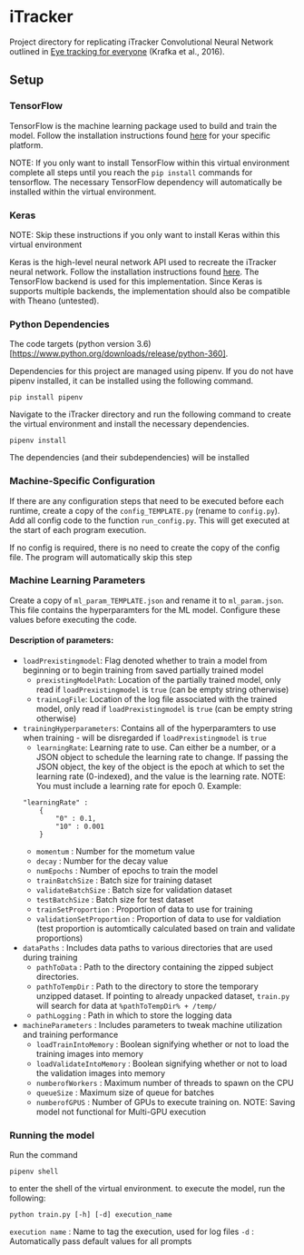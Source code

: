# iTracker
Project directory for replicating iTracker Convolutional Neural Network outlined in [Eye tracking for everyone](http://gazecapture.csail.mit.edu/) (Krafka et al., 2016).

## Setup
### TensorFlow
TensorFlow is the machine learning package used to build and train the model. Follow the installation instructions found [here](https://www.tensorflow.org/install/) for your specific platform. 

NOTE: If you only want to install TensorFlow within this virtual environment complete all steps until you reach the ```pip install``` commands for tensorflow. The necessary TensorFlow dependency will automatically be installed within the virtual environment.

### Keras
NOTE: Skip these instructions if you only want to install Keras within this virtual environment

Keras is the high-level neural network API used to recreate the iTracker neural network. Follow the installation instructions found [here](https://keras.io/#installation). The TensorFlow backend is used for this implementation. Since Keras is supports multiple backends, the implementation should also be compatible with Theano (untested).

### Python Dependencies
The code targets (python version 3.6)[https://www.python.org/downloads/release/python-360]. 

Dependencies for this project are managed using pipenv. If you do not have pipenv installed, it can be installed using the following command.

```
pip install pipenv
```
Navigate to the iTracker directory and run the following command to create the virtual environment and install the necessary dependencies.

```
pipenv install
```
The dependencies (and their subdependencies) will be installed

### Machine-Specific Configuration
If there are any configuration steps that need to be executed before each runtime, create a copy of the ```config_TEMPLATE.py``` (rename to ```config.py```). Add all config code to the function ```run_config.py```. This will get executed at the start of each program execution.

If no config is required, there is no need to create the copy of the config file. The program will automatically skip this step

### Machine Learning Parameters
Create a copy of ```ml_param_TEMPLATE.json``` and rename it to ```ml_param.json```. This file contains the hyperparamters for the ML model. Configure these values before executing the code.

#### Description of parameters:
* `loadPrexistingmodel`: Flag denoted whether to train a model from beginning or to begin training from saved partially trained model
	* `prexistingModelPath`: Location of the partially trained model, only read if `loadPrexistingmodel` is `true` (can be empty string otherwise)
	* `trainLogFile`: Location of the log file associated with the trained model, only read if `loadPrexistingmodel` is `true` (can be empty string otherwise)
* `trainingHyperparameters`: Contains all of the hyperparamters to use when training - will be disregarded if `loadPrexistingmodel` is `true`
	* `learningRate`: Learning rate to use. Can either be a number, or a JSON object to schedule the learning rate to change. If passing the JSON object, the key of the object is the epoch at which to set the learning rate (0-indexed), and the value is the learning rate. NOTE: You must include a learning rate for epoch 0. 
	Example:
	```
	"learningRate" : 
		{
			"0" : 0.1,
			"10" : 0.001
		}
	```
	* `momentum` : Number for the mometum value
	* `decay` : Number for the decay value
	* `numEpochs` : Number of epochs to train the model
	* `trainBatchSize` : Batch size for training dataset
	* `validateBatchSize` : Batch size for validation dataset
	* `testBatchSize` : Batch size for test dataset
	* `trainSetProportion` : Proportion of data to use for training
	* `validationSetProportion` : Proportion of data to use for valdiation (test proportion is automtically calculated based on train and validate proportions)
* `dataPaths` : Includes data paths to various directories that are used during training
	* `pathToData` : Path to the directory containing the zipped subject directories.
	* `pathToTempDir` : Path to the directory to store the temporary unzipped dataset. If pointing to already unpacked dataset, `train.py` will search for data at `%pathToTempDir% + /temp/`
	* `pathLogging` : Path in which to store the logging data
* `machineParameters` : Includes parameters to tweak machine utilization and training performance
	* `loadTrainIntoMemory` : Boolean signifying whether or not to load the training images into memory
	* `loadValidateIntoMemory` : Boolean signifying whether or not to load the validation images into memory
	* `numberofWorkers` : Maximum number of threads to spawn on the CPU
	* `queueSize` : Maximum size of queue for batches
	* `numberofGPUS` : Number of GPUs to execute training on. NOTE: Saving model not functional for Multi-GPU execution

### Running the model
Run the command 
```
pipenv shell
```
to enter the shell of the virtual environment.
to execute the model, run the following:
```
python train.py [-h] [-d] execution_name
```
`execution name` : Name to tag the execution, used for log files
`-d` : Automatically pass default values for all prompts

